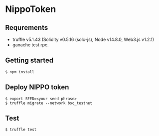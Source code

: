 # NippoToken

## Requrements
- truffle v5.1.43 (Solidity v0.5.16 (solc-js), Node v14.8.0, Web3.js v1.2.1)
- ganache test rpc.

## Getting started
```
$ npm install 
```

## Deploy NIPPO token
```
$ export SEED=<your seed phrase> 
$ truffle migrate --network bsc_testnet
```

## Test
```
$ truffle test
```
